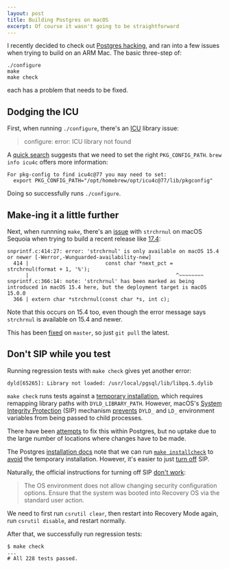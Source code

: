 ```yaml
---
layout: post
title: Building Postgres on macOS
excerpt: Of course it wasn't going to be straightforward
---
```


I recently decided to check out [Postgres hacking](https://wiki.postgresql.org/wiki/So,_you_want_to_be_a_developer%3F#How_to_get_started), and ran into a few issues when trying to build on an ARM Mac. The basic three-step of:


```
./configure
make
make check
```

each has a problem that needs to be fixed.


## Dodging the ICU

First, when running `./configure`, there's an [ICU](https://icu.unicode.org/) library issue:

> configure: error: ICU library not found

A [quick search](https://viggy28.dev/article/postgres-v16-icu-installation-issue/) suggests that we need to set the right `PKG_CONFIG_PATH`. `brew info icu4c` offers more information:

```
For pkg-config to find icu4c@77 you may need to set:
  export PKG_CONFIG_PATH="/opt/homebrew/opt/icu4c@77/lib/pkgconfig"
```

Doing so successfully runs `./configure`.

## Make-ing it a little further


Next, when runnning `make`, there's an [issue](https://github.com/theory/pgenv/issues/93) with `strchrnul` on macOS Sequoia when trying to build a recent release like [17.4](https://www.postgresql.org/docs/release/17.4/):

```
snprintf.c:414:27: error: 'strchrnul' is only available on macOS 15.4 or newer [-Werror,-Wunguarded-availability-new]
  414 |                         const char *next_pct = strchrnul(format + 1, '%');
      |                                                ^~~~~~~~~
snprintf.c:366:14: note: 'strchrnul' has been marked as being introduced in macOS 15.4 here, but the deployment target is macOS 15.0.0
  366 | extern char *strchrnul(const char *s, int c);
```

Note that this occurs on 15.4 too, even though the error message says `strchrnul` is available on 15.4 and newer.

This has been [fixed](https://www.postgresql.org/message-id/385134.1743523038@sss.pgh.pa.us) on `master`, so just `git pull` the latest.

## Don't SIP while you test

Running regression tests with `make check` gives yet another error:

```
dyld[65265]: Library not loaded: /usr/local/pgsql/lib/libpq.5.dylib
```

`make check` runs tests against a [temporary installation](https://www.postgresql.org/docs/current/regress-run.html#REGRESS-RUN-TEMP-INST), which requires remapping library paths with `DYLD_LIBRARY_PATH`. However, macOS's [System Integrity Protection](https://support.apple.com/en-us/102149) (SIP) mechanism [prevents](https://briandfoy.github.io/macos-s-system-integrity-protection-sanitizes-your-environment/) `DYLD_` and `LD_` environment variables from being passed to child processes.

There have been [attempts](https://www.postgresql.org/message-id/CA+HWA9Zhz+QqaKrWkBd4UVfxL1FANJvRyCTFY5J_hq3AhDBpJQ@mail.gmail.com) to fix this within Postgres, but no uptake due to the large number of locations where changes have to be made.

The Postgres [installation docs](https://www.postgresql.org/docs/current/installation-platform-notes.html#INSTALLATION-NOTES-MACOS) note that we can run [`make installcheck`](https://www.postgresql.org/docs/current/regress-run.html#REGRESS-RUN-EXISTING-INST) to [avoid](https://www.postgresql.org/docs/current/regress-run.html#REGRESS-RUN-EXISTING-INST) the temporary installation. However, it's easier to just [turn off](https://developer.apple.com/documentation/security/disabling-and-enabling-system-integrity-protection) SIP.

Naturally, the official instructions for turning off SIP [don't work](https://discussions.apple.com/thread/253397576):

> The OS environment does not allow changing security configuration options.
> Ensure that the system was booted into Recovery OS via the standard user action.

We need to first run `csrutil clear`, then restart into Recovery Mode again, run `csrutil disable`, and restart normally.

After that, we successfully run regression tests:

```
$ make check
...
# All 228 tests passed.
```
